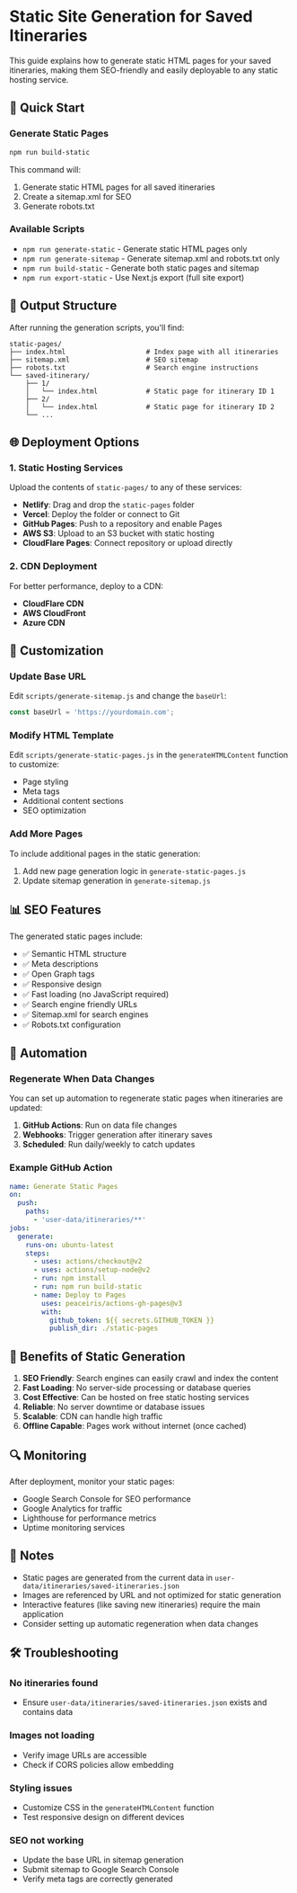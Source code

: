 # Static Site Generation for Saved Itineraries

This guide explains how to generate static HTML pages for your saved itineraries, making them SEO-friendly and easily deployable to any static hosting service.

## 🚀 Quick Start

### Generate Static Pages
```bash
npm run build-static
```

This command will:
1. Generate static HTML pages for all saved itineraries
2. Create a sitemap.xml for SEO
3. Generate robots.txt

### Available Scripts

- `npm run generate-static` - Generate static HTML pages only
- `npm run generate-sitemap` - Generate sitemap.xml and robots.txt only  
- `npm run build-static` - Generate both static pages and sitemap
- `npm run export-static` - Use Next.js export (full site export)

## 📁 Output Structure

After running the generation scripts, you'll find:

```
static-pages/
├── index.html                    # Index page with all itineraries
├── sitemap.xml                   # SEO sitemap
├── robots.txt                    # Search engine instructions
└── saved-itinerary/
    ├── 1/
    │   └── index.html            # Static page for itinerary ID 1
    ├── 2/
    │   └── index.html            # Static page for itinerary ID 2
    └── ...
```

## 🌐 Deployment Options

### 1. Static Hosting Services
Upload the contents of `static-pages/` to any of these services:

- **Netlify**: Drag and drop the `static-pages` folder
- **Vercel**: Deploy the folder or connect to Git
- **GitHub Pages**: Push to a repository and enable Pages
- **AWS S3**: Upload to an S3 bucket with static hosting
- **CloudFlare Pages**: Connect repository or upload directly

### 2. CDN Deployment
For better performance, deploy to a CDN:

- **CloudFlare CDN**
- **AWS CloudFront**
- **Azure CDN**

## 🔧 Customization

### Update Base URL
Edit `scripts/generate-sitemap.js` and change the `baseUrl`:

```javascript
const baseUrl = 'https://yourdomain.com';
```

### Modify HTML Template
Edit `scripts/generate-static-pages.js` in the `generateHTMLContent` function to customize:

- Page styling
- Meta tags
- Additional content sections
- SEO optimization

### Add More Pages
To include additional pages in the static generation:

1. Add new page generation logic in `generate-static-pages.js`
2. Update sitemap generation in `generate-sitemap.js`

## 📊 SEO Features

The generated static pages include:

- ✅ Semantic HTML structure
- ✅ Meta descriptions
- ✅ Open Graph tags
- ✅ Responsive design
- ✅ Fast loading (no JavaScript required)
- ✅ Search engine friendly URLs
- ✅ Sitemap.xml for search engines
- ✅ Robots.txt configuration

## 🔄 Automation

### Regenerate When Data Changes
You can set up automation to regenerate static pages when itineraries are updated:

1. **GitHub Actions**: Run on data file changes
2. **Webhooks**: Trigger generation after itinerary saves
3. **Scheduled**: Run daily/weekly to catch updates

### Example GitHub Action
```yaml
name: Generate Static Pages
on:
  push:
    paths:
      - 'user-data/itineraries/**'
jobs:
  generate:
    runs-on: ubuntu-latest
    steps:
      - uses: actions/checkout@v2
      - uses: actions/setup-node@v2
      - run: npm install
      - run: npm run build-static
      - name: Deploy to Pages
        uses: peaceiris/actions-gh-pages@v3
        with:
          github_token: ${{ secrets.GITHUB_TOKEN }}
          publish_dir: ./static-pages
```

## 🎯 Benefits of Static Generation

1. **SEO Friendly**: Search engines can easily crawl and index the content
2. **Fast Loading**: No server-side processing or database queries
3. **Cost Effective**: Can be hosted on free static hosting services
4. **Reliable**: No server downtime or database issues
5. **Scalable**: CDN can handle high traffic
6. **Offline Capable**: Pages work without internet (once cached)

## 🔍 Monitoring

After deployment, monitor your static pages:

- Google Search Console for SEO performance
- Google Analytics for traffic
- Lighthouse for performance metrics
- Uptime monitoring services

## 📝 Notes

- Static pages are generated from the current data in `user-data/itineraries/saved-itineraries.json`
- Images are referenced by URL and not optimized for static generation
- Interactive features (like saving new itineraries) require the main application
- Consider setting up automatic regeneration when data changes

## 🛠️ Troubleshooting

### No itineraries found
- Ensure `user-data/itineraries/saved-itineraries.json` exists and contains data

### Images not loading
- Verify image URLs are accessible
- Check if CORS policies allow embedding

### Styling issues
- Customize CSS in the `generateHTMLContent` function
- Test responsive design on different devices

### SEO not working
- Update the base URL in sitemap generation
- Submit sitemap to Google Search Console
- Verify meta tags are correctly generated
